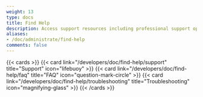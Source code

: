 ```yaml
---
weight: 13
type: docs
title: Find Help
description: Access support resources including professional support options, FAQ, and troubleshooting guides for Clever Cloud platform issues
aliases:
- /doc/administrate/find-help
comments: false
---
```


{{< cards >}}
  {{< card link="/developers/doc/find-help/support" title="Support" icon="lifebuoy" >}}
  {{< card link="/developers/doc/find-help/faq" title="FAQ" icon="question-mark-circle" >}}
  {{< card link="/developers/doc/find-help/troubleshooting" title="Troubleshooting" icon="magnifying-glass" >}}
{{< /cards >}}
